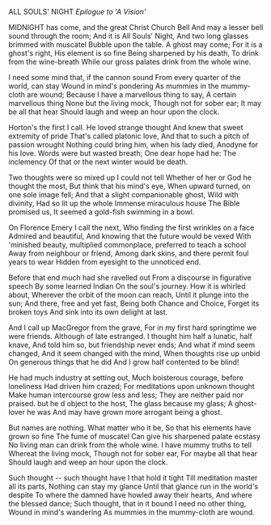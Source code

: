 ALL SOULS' NIGHT
*Epilogue to 'A Vision'*

MIDNIGHT has come, and the great Christ Church Bell
And may a lesser bell sound through the room;
And it is All Souls' Night,
And two long glasses brimmed with muscatel
Bubble upon the table.  A ghost may come;
For it is a ghost's right,
His element is so fine
Being sharpened by his death,
To drink from the wine-breath
While our gross palates drink from the whole wine.

I need some mind that, if the cannon sound
From every quarter of the world, can stay
Wound in mind's pondering
As mummies in the mummy-cloth are wound;
Because I have a marvellous thing to say,
A certain marvellous thing
None but the living mock,
Though not for sober ear;
It may be all that hear
Should laugh and weep an hour upon the clock.

Horton's the first I call.  He loved strange thought
And knew that sweet extremity of pride
That's called platonic love,
And that to such a pitch of passion wrought
Nothing could bring him, when his lady died,
Anodyne for his love.
Words were but wasted breath;
One dear hope had he:
The inclemency
Of that or the next winter would be death.

Two thoughts were so mixed up I could not tell
Whether of her or God he thought the most,
But think that his mind's eye,
When upward turned, on one sole image fell;
And that a slight companionable ghost,
Wild with divinity,
Had so lit up the whole
Immense miraculous house
The Bible promised us,
It seemed a gold-fish swimming in a bowl.

On Florence Emery I call the next,
Who finding the first wrinkles on a face
Admired and beautiful,
And knowing that the future would be vexed
With 'minished beauty, multiplied commonplace,
preferred to teach a school
Away from neighbour or friend,
Among dark skins, and there
permit foul years to wear
Hidden from eyesight to the unnoticed end.

Before that end much had she ravelled out
From a discourse in figurative speech
By some learned Indian
On the soul's journey.  How it is whirled about,
Wherever the orbit of the moon can reach,
Until it plunge into the sun;
And there, free and yet fast,
Being both Chance and Choice,
Forget its broken toys
And sink into its own delight at last.

And I call up MacGregor from the grave,
For in my first hard springtime we were friends.
Although of late estranged.
I thought him half a lunatic, half knave,
And told him so, but friendship never ends;
And what if mind seem changed,
And it seem changed with the mind,
When thoughts rise up unbid
On generous things that he did
And I grow half contented to be blind!

He had much industry at setting out,
Much boisterous courage, before loneliness
Had driven him crazed;
For meditations upon unknown thought
Make human intercourse grow less and less;
They are neither paid nor praised.
but he d object to the host,
The glass because my glass;
A ghost-lover he was
And may have grown more arrogant being a ghost.

But names are nothing.  What matter who it be,
So that his elements have grown so fine
The fume of muscatel
Can give his sharpened palate ecstasy
No living man can drink from the whole wine.
I have mummy truths to tell
Whereat the living mock,
Though not for sober ear,
For maybe all that hear
Should laugh and weep an hour upon the clock.

Such thought -- such thought have I that hold it tight
Till meditation master all its parts,
Nothing can stay my glance
Until that glance run in the world's despite
To where the damned have howled away their hearts,
And where the blessed dance;
Such thought, that in it bound
I need no other thing,
Wound in mind's wandering
As mummies in the mummy-cloth are wound.
